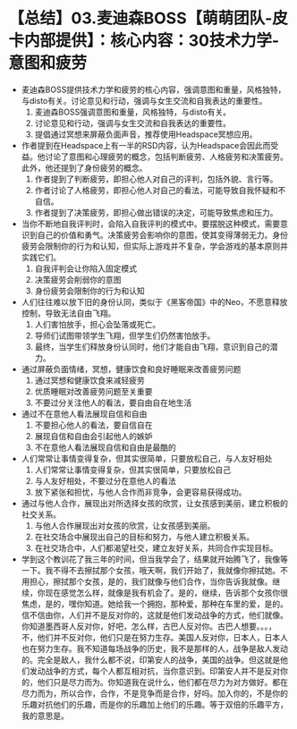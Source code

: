 # 【总结】03.麦迪森BOSS【萌萌团队-皮卡内部提供】：核心内容：30技术力学-意图和疲劳

-   麦迪森BOSS提供技术力学和疲劳的核心内容，强调意图和重量，风格独特，与disto有关。讨论意见和行动，强调与女生交流和自我表达的重要性。
    1.  麦迪森BOSS强调意图和重量，风格独特，与disto有关。
    2.  讨论意见和行动，强调与女生交流和自我表达的重要性。
    3.  提倡通过冥想来屏蔽负面声音，推荐使用Headspace冥想应用。
-   作者提到在Headspace上有一半的RSD内容，认为Headspace会因此而受益。他讨论了意图和心理疲劳的概念，包括判断疲劳、人格疲劳和决策疲劳。此外，他还提到了身份疲劳的概念。
    1.  作者提到了判断疲劳，即担心他人对自己的评判，包括外貌、言行等。
    2.  作者讨论了人格疲劳，即担心他人对自己的看法，可能导致自我怀疑和不自信。
    3.  作者提到了决策疲劳，即担心做出错误的决定，可能导致焦虑和压力。
-   当你不断地自我评判时，会陷入自我评判的模式中。要摆脱这种模式，需要意识到自己的价值和勇气。决策疲劳会影响你的意图，使其变得薄弱无力。身份疲劳会限制你的行为和认知，但实际上游戏并不复杂，学会游戏的基本原则并实践它们。
    1.  自我评判会让你陷入固定模式
    2.  决策疲劳会削弱你的意图
    3.  身份疲劳会限制你的行为和认知
-   人们往往难以放下旧的身份认同，类似于《黑客帝国》中的Neo，不愿意释放控制，导致无法自由飞翔。
    1.  人们害怕放手，担心会坠落或死亡。
    2.  导师们试图带领学生飞翔，但学生们仍然害怕放手。
    3.  最终，当学生们释放身份认同时，他们才能自由飞翔，意识到自己的潜力。
-   通过屏蔽负面情绪，冥想，健康饮食和良好睡眠来改善疲劳问题
    1.  通过冥想和健康饮食来减轻疲劳
    2.  优质睡眠对改善疲劳问题至关重要
    3.  不要过分关注他人的看法，要自由自在地生活
-   通过不在意他人看法展现自信和自由
    1.  不要担心他人的看法，要自信自在
    2.  展现自信和自由会引起他人的嫉妒
    3.  不在意他人看法展现自信和自由是最酷的
-   人们常常让事情变得复杂，但其实很简单，只要放松自己，与人友好相处
    1.  人们常常让事情变得复杂，但其实很简单，只要放松自己
    2.  与人友好相处，不要过分在意他人的看法
    3.  放下紧张和担忧，与他人合作而非竞争，会更容易获得成功。
-   通过与他人合作，展现出对所选择女孩的欣赏，让女孩感到美丽，建立积极的社交关系。
    1.  与他人合作展现出对女孩的欣赏，让女孩感到美丽。
    2.  在社交场合中展现出自己的目标和努力，与他人建立积极关系。
    3.  在社交场合中，人们都渴望社交，建立友好关系，共同合作实现目标。
-   学到这个教训花了我三年的时间，但当我学会了，结果就开始腾飞了，我像等一下。我不得不去擦拭那个女孩，哦天啊，我们开始了，我就像你擦拭她。不用担心，擦拭那个女孩，是的，我们就像与他们合作，当你告诉我就像。继续，你现在感觉怎么样，就像是我有机会了。是的，继续，告诉那个女孩你很焦虑，是的，嘿你知道。她给我一个拥抱，那种爱，那种在车里的爱，是的。信不信由你，人们并不是反对你的，这就是他们发动战争的方式，他们就像。你知道墨西哥人反对你，好吧，怎么样，古巴人反对你。古巴人想要。。。，不，他们并不反对你，他们只是在努力生存。美国人反对你，日本人，日本人也在努力生存。我不知道每场战争的历史，我不是那样的人，战争是敌人发动的。完全是敌人，我什么都不说，印第安人的战争，美国的战争。但这就是他们发动战争的方式，每个人都互相对抗，当你意识到。印第安人并不是反对你的，他们只是尽力而为。你知道我在说什么，他们都在尽力为对方做好。都在尽力而为，所以合作，合作，不是竞争而是合作，好吗。加入你的，不是你的乐趣对抗他们的乐趣，而是你的乐趣加上他们的乐趣。等于双倍的乐趣平方，我的意思是。